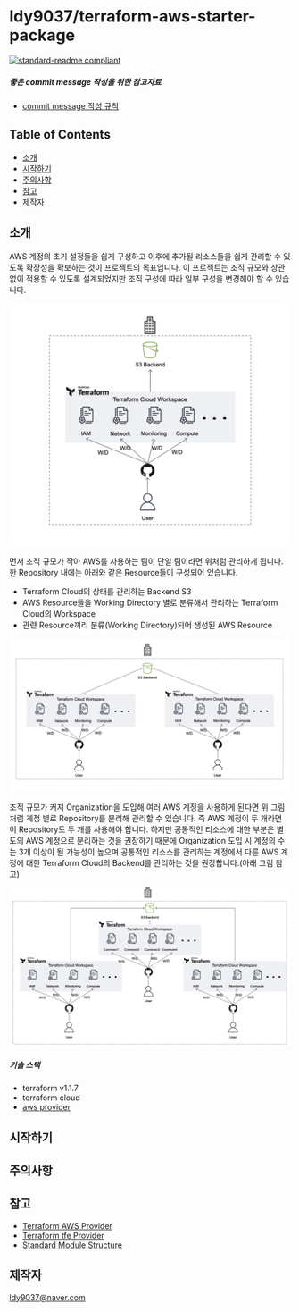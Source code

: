 # ldy9037/terraform-aws-starter-package

[![standard-readme compliant](https://img.shields.io/badge/readme%20style-standard-brightgreen.svg?style=flat-square)](https://github.com/RichardLitt/standard-readme)

##### 좋은 commit message 작성을 위한 참고자료

- [commit message 작성 규칙](https://udacity.github.io/git-styleguide/)


## Table of Contents

- [소개](#소개)
- [시작하기](#시작하기)
- [주의사항](#주의사항)
- [참고](#참고)
- [제작자](#제작자)

## 소개

  AWS 계정의 초기 설정들을 쉽게 구성하고 이후에 추가될 리소스들을 쉽게 관리할 수 있도록 확장성을 확보하는 것이 프로젝트의 목표입니다. 이 프로젝트는 조직 규모와 상관없이 적용할 수 있도록 설계되었지만 조직 구성에 따라 일부 구성을 변경해야 할 수 있습니다. 

  ![예시](./readme_img/ex1.png)
 
 먼저 조직 규모가 작아 AWS를 사용하는 팀이 단일 팀이라면 위처럼 관리하게 됩니다. 한 Repository 내에는 아래와 같은 Resource들이 구성되어 있습니다. 
 - Terraform Cloud의 상태를 관리하는 Backend S3 
 - AWS Resource들을 Working Directory 별로 분류해서 관리하는 Terraform Cloud의 Workspace
 - 관련 Resource끼리 분류(Working Directory)되어 생성된 AWS Resource 

  ![예시](./readme_img/ex2.png)

조직 규모가 커져 Organization을 도입해 여러 AWS 계정을 사용하게 된다면 위 그림처럼 계정 별로 Repository를 분리해 관리할 수 있습니다. 즉 AWS 계정이 두 개라면 이 Repository도 두 개를 사용해야 합니다. 하지만 공통적인 리소스에 대한 부분은 별도의 AWS 계정으로 분리하는 것을 권장하기 때문에 Organization 도입 시 계정의 수는 3개 이상이 될 가능성이 높으며 공통적인 리소스를 관리하는 계정에서 다른 AWS 계정에 대한 Terraform Cloud의 Backend를 관리하는 것을 권장합니다.(아래 그림 참고)

![예시](./readme_img/ex3.png)

 
 ##### 기술 스택
 - terraform v1.1.7
 - terraform cloud
 - [aws provider](https://registry.terraform.io/providers/hashicorp/aws/latest/docs)


## 시작하기

## 주의사항

## 참고
- [Terraform AWS Provider](https://registry.terraform.io/providers/hashicorp/aws/latest/docs)
- [Terraform tfe Provider](https://registry.terraform.io/providers/hashicorp/tfe/latest/docs)
- [Standard Module Structure](https://www.terraform.io/language/modules/develop/structure)

## 제작자
[ldy9037@naver.com](ldy9037@naver.com)
